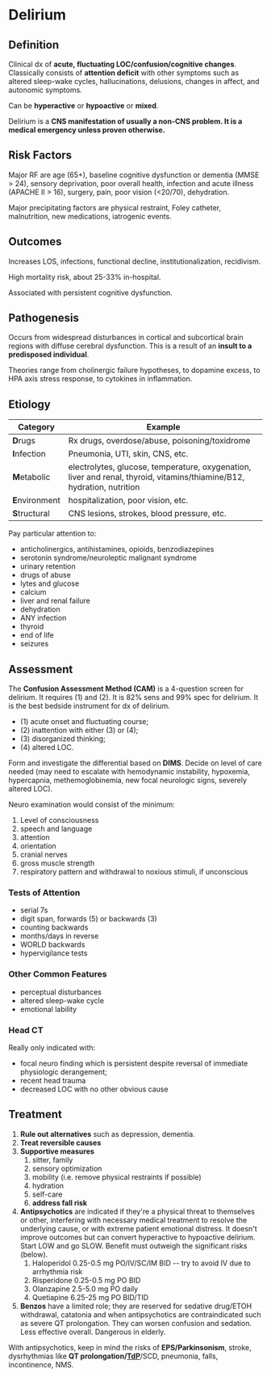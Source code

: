 # Delirium
## Definition

Clinical dx of **acute, fluctuating LOC/confusion/cognitive changes**.
Classically consists of **attention deficit** with other symptoms such as altered sleep-wake cycles, hallucinations, delusions, changes in affect, and autonomic symptoms.

Can be **hyperactive** or **hypoactive** or **mixed**.

Delirium is a **CNS manifestation of usually a non-CNS problem. It is a medical emergency unless proven otherwise.**

## Risk Factors
Major RF are age (65+), baseline cognitive dysfunction or dementia (MMSE > 24), sensory deprivation, poor overall health, infection and acute illness (APACHE II > 16), surgery, pain, poor vision (<20/70), dehydration.

Major precipitating factors are physical restraint, Foley catheter, malnutrition, new medications, iatrogenic events.

## Outcomes
Increases LOS, infections, functional decline, institutionalization, recidivism.

High mortality risk, about 25-33% in-hospital.

Associated with persistent cognitive dysfunction.

## Pathogenesis
Occurs from widespread disturbances in cortical and subcortical brain regions with diffuse cerebral dysfunction. This is a result of an **insult to a predisposed individual**.

Theories range from cholinergic failure hypotheses, to dopamine excess, to HPA axis stress response, to cytokines in inflammation.

## Etiology
| Category        | Example                                                                                 |
| --------------- | --------------------------------------------------------------------------------------- |
| **D**rugs       | Rx drugs, overdose/abuse, poisoning/toxidrome                                           |
| **I**nfection   | Pneumonia, UTI, skin, CNS, etc.                                                         |
| **M**etabolic   | electrolytes, glucose, temperature, oxygenation, liver and renal, thyroid, vitamins/thiamine/B12, hydration, nutrition |
| **E**nvironment | hospitalization, poor vision, etc.                                                      |
| **S**tructural  | CNS lesions, strokes, blood pressure, etc.                                                                                        |

Pay particular attention to:

- anticholinergics, antihistamines, opioids, benzodiazepines
- serotonin syndrome/neuroleptic malignant syndrome
- urinary retention
- drugs of abuse
- lytes and glucose
- calcium
- liver and renal failure
- dehydration
- ANY infection
- thyroid
- end of life
- seizures

## Assessment

The **Confusion Assessment Method (CAM)** is a 4-question screen for delirium. It requires (1) and (2). It is 82% sens and 99% spec for delirium. It is the best bedside instrument for dx of delirium.

-   (1) acute onset and fluctuating course;
-   (2) inattention with either (3) or (4);
-   (3) disorganized thinking;
-   (4) altered LOC.

Form and investigate the differential based on **DIMS**. Decide on level of care needed (may need to escalate with hemodynamic instability, hypoxemia, hypercapnia, methemoglobinemia, new focal neurologic signs, severely altered LOC).

Neuro examination would consist of the minimum:

1. Level of consciousness
2. speech and language
3. attention
4. orientation
5. cranial nerves
6. gross muscle strength
7. respiratory pattern and withdrawal to noxious stimuli, if unconscious

###  Tests of Attention
 
 - serial 7s
 - digit span, forwards (5) or backwards (3)
 - counting backwards
 - months/days in reverse
 - WORLD backwards
 - hypervigilance tests

### Other Common Features

- perceptual disturbances
- altered sleep-wake cycle
- emotional lability

### Head CT
Really only indicated with:

-  focal neuro finding which is persistent despite reversal of immediate physiologic derangement;
-  recent head trauma
-  decreased LOC with no other obvious cause
      

## Treatment

1. **Rule out alternatives** such as depression, dementia.
2.  **Treat reversible causes**
3.  **Supportive measures**
    1.  sitter, family
    3.  sensory optimization
    4.  mobility (i.e. remove physical restraints if possible)
    5.  hydration
    6.  self-care
    7.  **address fall risk**
4.  **Antipsychotics** are indicated if they're a physical threat to themselves or other, interfering with necessary medical treatment to resolve the underlying cause, or with extreme patient emotional distress. It doesn't improve outcomes but can convert hyperactive to hypoactive delirium. Start LOW and go SLOW. Benefit must outweigh the significant risks (below).
    1.  Haloperidol 0.25-0.5 mg PO/IV/SC/IM BID -- try to avoid IV due to arrhythmia risk
    2.  Risperidone 0.25-0.5 mg PO BID
    3.  Olanzapine 2.5-5.0 mg PO daily
    4.  Quetiapine 6.25-25 mg PO BID/TID
5.  **Benzos** have a limited role; they are reserved for sedative drug/ETOH withdrawal, catatonia and when antipsychotics are contraindicated such as severe QT prolongation. They can worsen confusion and sedation. Less effective overall. Dangerous in elderly.
 
 
With antipsychotics, keep in mind the risks of **EPS/Parkinsonism**, stroke, dysrhythmias like **QT prolongation/[TdP](../Cardiology/Temporary%20Cardiac%20Pacing.md)**/SCD, pneumonia, falls, incontinence, NMS.